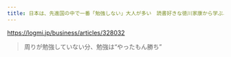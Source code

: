 ```yaml
---
title: 日本は、先進国の中で一番「勉強しない」大人が多い　読書好きな徳川家康から学ぶ、社会人のリスキリングの重要性 - ログミーBiz
---
```


https://logmi.jp/business/articles/328032

> 周りが勉強していない分、勉強は“やったもん勝ち”

